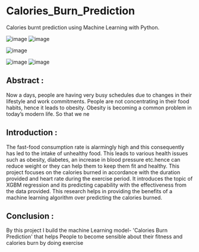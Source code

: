 # Calories_Burn_Prediction
Calories burnt prediction using Machine Learning with Python. 


![image](https://user-images.githubusercontent.com/76562485/132940730-2c653ecd-140b-46b8-9106-96cbf102502c.png)                                ![image](https://user-images.githubusercontent.com/76562485/132940817-efdb6fa5-d0f8-4e86-899e-2360814b4c50.png)

 ![image](https://user-images.githubusercontent.com/76562485/132941082-a3ed8983-5319-41a3-9525-3ab76582a69b.png)


![image](https://user-images.githubusercontent.com/76562485/132940721-ef19b407-56b4-4591-841c-d7e40226c131.png)                                   ![image](https://user-images.githubusercontent.com/76562485/132940775-6e6fd452-f266-4d2c-814e-9adf94fbfa6a.png)

 
## Abstract :
Now a days, people are having very busy schedules due to changes in their lifestyle and work commitments. People are not concentrating in their food habits, hence it leads to obesity. Obesity is becoming a common problem in today’s modern life. So that we ne

## Introduction :
The fast-food consumption rate is alarmingly high and this consequently has led to the intake of unhealthy food. This leads to various health issues such as obesity, diabetes, an increase in blood pressure etc.hence can reduce weight or they can help them to keep them fit and healthy. This project focuses on the calories burned in accordance with the duration provided and heart rate during the exercise period. It introduces the topic of XGBM regression and its predicting capability with the effectiveness from the data provided. This research helps in providing the benefits of a machine learning algorithm over predicting the calories burned.
## Conclusion :
 By this project I build the machine Learning model- 'Calories Burn Prediction' that helps People to become sensible about their fitness and calories burn by doing exercise
